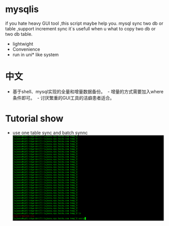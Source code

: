 # mysqlis



if you hate heavy GUI tool ,this script maybe help you. 
mysql sync two db or table ,support increment sync it`s usefull when u what to copy two db or two db table.

  - lightwight
  - Convenience
  - run in uni* like system

# 中文

  - 基于shell、mysql实现的全量和增量数据备份。 
  - 增量的方式需要加入where条件即可。
  - 讨厌繁重的GUI工具的洁癖患者适合。
  
  
  
# Tutorial show
* use one table sync and batch synnc
![use one table sync and batch synnc](tutorial.gif)
